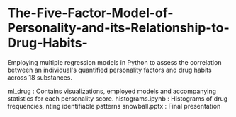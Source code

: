 # The-Five-Factor-Model-of-Personality-and-its-Relationship-to-Drug-Habits-
Employing multiple regression models in Python to assess the correlation between an individual's quantified personality factors and drug habits across 18 substances.

ml_drug : Contains visualizations, employed models and accompanying statistics for each personality score.
histograms.ipynb : Histograms of drug frequencies, nting identifiable patterns
snowball.pptx : Final presentation
